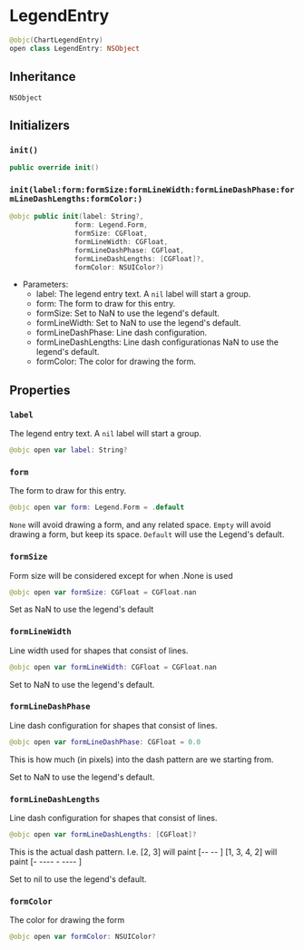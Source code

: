 # LegendEntry

``` swift
@objc(ChartLegendEntry)
open class LegendEntry: NSObject
```

## Inheritance

`NSObject`

## Initializers

### `init()`

``` swift
public override init()
```

### `init(label:form:formSize:formLineWidth:formLineDashPhase:formLineDashLengths:formColor:)`

``` swift
@objc public init(label: String?,
                form: Legend.Form,
                formSize: CGFloat,
                formLineWidth: CGFloat,
                formLineDashPhase: CGFloat,
                formLineDashLengths: [CGFloat]?,
                formColor: NSUIColor?)
```

  - Parameters:
      - label:                  The legend entry text.
        A `nil` label will start a group.
      - form:                   The form to draw for this entry.
      - formSize:               Set to NaN to use the legend's default.
      - formLineWidth:          Set to NaN to use the legend's default.
      - formLineDashPhase:      Line dash configuration.
      - formLineDashLengths:    Line dash configurationas NaN to use the legend's default.
      - formColor:              The color for drawing the form.

## Properties

### `label`

The legend entry text.
A `nil` label will start a group.

``` swift
@objc open var label: String?
```

### `form`

The form to draw for this entry.

``` swift
@objc open var form: Legend.Form = .default
```

`None` will avoid drawing a form, and any related space.
`Empty` will avoid drawing a form, but keep its space.
`Default` will use the Legend's default.

### `formSize`

Form size will be considered except for when .None is used

``` swift
@objc open var formSize: CGFloat = CGFloat.nan
```

Set as NaN to use the legend's default

### `formLineWidth`

Line width used for shapes that consist of lines.

``` swift
@objc open var formLineWidth: CGFloat = CGFloat.nan
```

Set to NaN to use the legend's default.

### `formLineDashPhase`

Line dash configuration for shapes that consist of lines.

``` swift
@objc open var formLineDashPhase: CGFloat = 0.0
```

This is how much (in pixels) into the dash pattern are we starting from.

Set to NaN to use the legend's default.

### `formLineDashLengths`

Line dash configuration for shapes that consist of lines.

``` swift
@objc open var formLineDashLengths: [CGFloat]?
```

This is the actual dash pattern.
I.e. \[2, 3\] will paint \[--   --   \]
\[1, 3, 4, 2\] will paint \[-   ----  -   ----  \]

Set to nil to use the legend's default.

### `formColor`

The color for drawing the form

``` swift
@objc open var formColor: NSUIColor?
```
